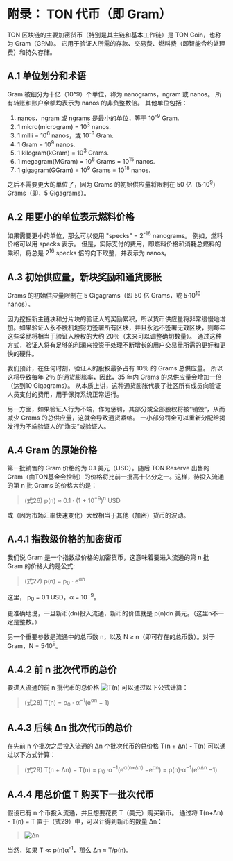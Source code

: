 # 附录： TON 代币（即 Gram）

TON 区块链的主要加密货币（特别是其主链和基本工作链）是 TON Coin，也称为 Gram（GRM）。 它用于验证人所需的存款、交易费、燃料费（即智能合约处理费）和持久存储。

## A.1 单位划分和术语

Gram 被细分为十亿（10^9）个单位，称为 nanograms，ngram 或 nanos。 所有转账和账户余额均表示为 nanos 的非负整数倍。 其他单位包括：

1. nanos，ngram 或 ngrams 是最小的单位，等于 10<sup>-9</sup> Gram.
2. 1 micro(microgram) = 10<sup>3</sup> nanos.
3. 1 milli = 10<sup>6</sup> nanos，或 10<sup>-3</sup> Gram.
4. 1 Gram = 10<sup>9</sup> nanos.
5. 1 kilogram(kGram) = 10<sup>3</sup> Grams.
6. 1 megagram(MGram) = 10<sup>6</sup> Grams = 10<sup>15</sup> nanos.
7. 1 gigagram(GGram) = 10<sup>9</sup> Grams = 10<sup>18</sup> nanos.

之后不需要更大的单位了，因为 Grams 的初始供应量将限制在 50 亿（5·10<sup>9</sup>）Grams（即，5 Gigagrams）。

## A.2 用更小的单位表示燃料价格

如果需要更小的单位，那么可以使用 "specks" = 2<sup>-16</sup> nanograms。 例如，燃料价格可以用 specks 表示。 但是，实际支付的费用，即燃料价格和消耗总燃料的乘积，将总是 2<sup>16</sup> specks 倍的向下取整，并表示为 nanos。

## A.3 初始供应量，新块奖励和通货膨胀

Grams 的初始供应量限制在 5 Gigagrams（即 50 亿 Grams，或 5·10<sup>18</sup> nanos）。

因为挖掘新主链块和分片块的验证人的奖励累积，所以货币供应量将非常缓慢地增加。如果验证人永不脱机地努力签署所有区块，并且永远不签署无效区块，则每年这些奖励将相当于验证人股权的大约 20％（未来可以调整确切数量）。 通过这种方式，验证人将有足够的利润来投资于处理不断增长的用户交易量所需的更好和更快的硬件。

我们预计，在任何时刻，验证人的股权最多占有 10％ 的 Grams 总供应量。 所以这将导致每年 2％ 的通货膨胀率，因此，35 年内 Grams 的总供应量会增加一倍（达到10 Gigagrams）。 从本质上讲，这种通货膨胀代表了社区所有成员向验证人员支付的费用，用于保持系统正常运行。

另一方面，如果验证人行为不端，作为惩罚，其部分或全部股权将被“销毁”，从而减少 Grams 的总供应量，这就会导致通货紧缩。 一小部分罚金可以重新分配给揭发行为不端验证人的“渔夫”或验证人。

## A.4 Gram 的原始价格

第一批销售的 Gram 价格约为 0.1 美元（USD）。随后 TON Reserve 出售的 Gram（由TON基金会控制）的价格将比前一批高十亿分之一。这样，待投入流通的第 n 批 Grams 的价格大约是：

> (式26) p(n) ≈ 0.1 · (1 + 10<sup>−9</sup>)<sup>n</sup> USD

或（因为市场汇率快速变化）大致相当于其他（加密）货币的波动。

## A.4.1 指数级价格的加密货币

我们说 Gram 是一个指数级价格的加密货币，这意味着要进入流通的第 n 批 Gram 的价格大约是公式:

> (式27) p(n) = p<sub>0</sub> · e<sup>αn</sup>

这里， p<sub>0</sub> = 0.1 USD，α = 10<sup>−9</sup>。

更准确地说，一旦新币(dn)投入流通，新币的价值就是 p(n)dn 美元。（这里n不一定是整数。）

另一个重要参数是流通中的总币数 n，以及 N ≥ n（即可存在的总币数）。对于 Gram，N = 5·10<sup>9</sup>。

## A.4.2 前 n 批次代币的总价

要进入流通的前 n 批代币的总价格 ![T(n)](https://latex.codecogs.com/svg.latex?T(n)&space;=\int_{0}^{n}p(n)dn&space;\approx&space;p(0)&space;&plus;&space;p(1)&space;&plus;&space;...&space;&plus;&space;p(n-1)) 可以通过以下公式计算：

> (式28) T(n) = p<sub>0</sub> · α<sup>−1</sup>(e<sup>αn</sup> − 1)

## A.4.3 后续 Δn 批次代币的总价

在先前 n 个批次之后投入流通的 Δn 个批次代币的总价格 T(n + Δn) - T(n) 可以通过以下方式计算：

> (式29) T(n + ∆n) − T(n) = p<sub>0</sub> ·α<sup>−1</sup>(e<sup>α(n+∆n)</sup> −e<sup>αn</sup>) = p(n)·α<sup>−1</sup>(e<sup>α∆n</sup> −1)

## A.4.4 用总价值 T 购买下一批次代币

假设已有 n 个币投入流通，并且想要花费 T（美元）购买新币。 通过将 T(n+Δn) - T(n) = T 置于（式29）中，可以计得到新币的数量 Δn：

> ![Δn](https://latex.codecogs.com/svg.latex?\Delta&space;n&space;=&space;\alpha^{-1}&space;log\left&space;(1&plus;&space;\frac{T\cdot&space;\alpha&space;}{p(n)}&space;\right&space;))

当然，如果 T ≪ p(n)α<sup>-1</sup>，那么 ∆n ≈ T/p(n)。

